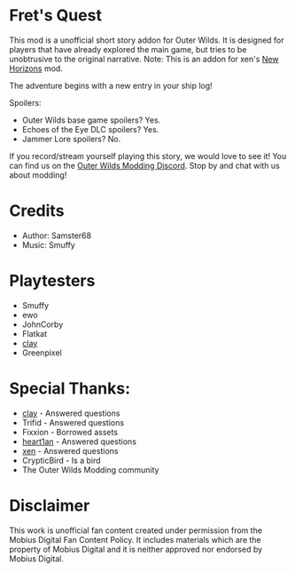# Fret's Quest
This mod is a unofficial short story addon for Outer Wilds. It is designed for players that have already explored the main game, but tries to be unobtrusive to the original narrative.
Note: This is an addon for xen's [New Horizons](https://outerwildsmods.com/mods/newhorizons/) mod.

The adventure begins with a new entry in your ship log!

Spoilers:
- Outer Wilds base game spoilers? Yes.
- Echoes of the Eye DLC spoilers? Yes.
- Jammer Lore spoilers? No.

If you record/stream yourself playing this story, we would love to see it! You can find us on the [Outer Wilds Modding Discord](https://discord.gg/MvbCbBz6Q6). Stop by and chat with us about modding!

# Credits
- Author: Samster68
- Music: Smuffy

# Playtesters
- Smuffy
- ewo
- JohnCorby
- Flatkat
- [clay](https://github.com/FreezeDriedMangos)
- Greenpixel

# Special Thanks:
- [clay](https://github.com/FreezeDriedMangos) - Answered questions
- Trifid - Answered questions
- Fixxion - Borrowed assets
- [heart1an](https://github.com/hearth1an) - Answered questions
- [xen](https://github.com/xen-42) - Answered questions
- CrypticBird - Is a bird
- The Outer Wilds Modding community

# Disclaimer
This work is unofficial fan content created under permission from the Mobius Digital Fan Content Policy.
It includes materials which are the property of Mobius Digital and it is neither approved nor endorsed by Mobius Digital.
